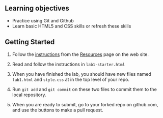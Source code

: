 ## Learning objectives

 * Practice using Git and Github
 * Learn basic HTML5 and CSS skills or refresh these skills

## Getting Started

 1. Follow the [instructions](https://csc309-fall-2016.github.io/git-primer.html) from the [Resources](https://csc309-fall-2016.github.io/resources/) page on the web site.

 
 6. Read and follow the instructions in `lab1-starter.html`
 
 7. When you have finished the lab, you should have new files named `lab1.html` and `style.css` at in the top level of your repo.
 
 8. Run `git add` and `git commit` on these two files to commit them to the local repository.
 
 9. When you are ready to submit, go to your forked repo on github.com, and use the buttons to make a pull request.
